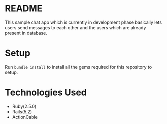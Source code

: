 # README

This sample chat app which is currently in development phase basically lets users send messages to each other and the users which are already present in database.

# Setup

Run `bundle install` to install all the gems required for this repository to setup. 

# Technologies Used

* Ruby(2.5.0)
* Rails(5.2)
* ActionCable
